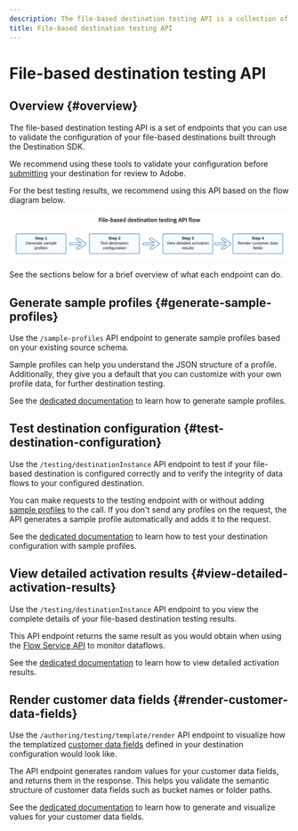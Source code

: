 ```yaml
---
description: The file-based destination testing API is a collection of endpoints that you can use to validate the configuration of your file-based destinations built through the Destination SDK.
title: File-based destination testing API
---
```


# File-based destination testing API

## Overview {#overview}

The file-based destination testing API is a set of endpoints that you can use to validate the configuration of your file-based destinations built through the Destination SDK.

We recommend using these tools to validate your configuration before [submitting](submit-destination.md) your destination for review to Adobe.

For the best testing results, we recommend using this API based on the flow diagram below.

![Diagram showing the recommended destination testing flow](assets/file-based-testing-flow.png)

See the sections below for a brief overview of what each endpoint can do.

## Generate sample profiles {#generate-sample-profiles}

Use the `/sample-profiles` API endpoint to generate sample profiles based on your existing source schema.

Sample profiles can help you understand the JSON structure of a profile. Additionally, they give you a default that you can customize with your own profile data, for further destination testing.

See the [dedicated documentation](file-based-sample-profile-generation-api.md) to learn how to generate sample profiles.

## Test destination configuration {#test-destination-configuration}

Use the `/testing/destinationInstance` API endpoint to test if your file-based destination is configured correctly and to verify the integrity of data flows to your configured destination.

You can make requests to the testing endpoint with or without adding [sample profiles](file-based-sample-profile-generation-api.md) to the call. If you don't send any profiles on the request, the API generates a sample profile automatically and adds it to the request.

See the [dedicated documentation](file-based-destination-testing-api.md) to learn how to test your destination configuration with sample profiles.

## View detailed activation results {#view-detailed-activation-results}

Use the `/testing/destinationInstance` API endpoint to you view the complete details of your file-based destination testing results.

This API endpoint returns the same result as you would obtain when using the [Flow Service API](../api/update-destination-dataflows.md) to monitor dataflows.

See the [dedicated documentation](file-based-destination-results-api.md) to learn how to view detailed activation results.

## Render customer data fields {#render-customer-data-fields}

Use the `/authoring/testing/template/render` API endpoint to visualize how the templatized [customer data fields](file-based-destination-configuration.md#customer-data-fields) defined in your destination configuration would look like.

The API endpoint generates random values for your customer data fields, and returns them in the response. This helps you validate the semantic structure of customer data fields such as bucket names or folder paths.

See the [dedicated documentation](file-based-render-template-api.md) to learn how to generate and visualize values for your customer data fields.
